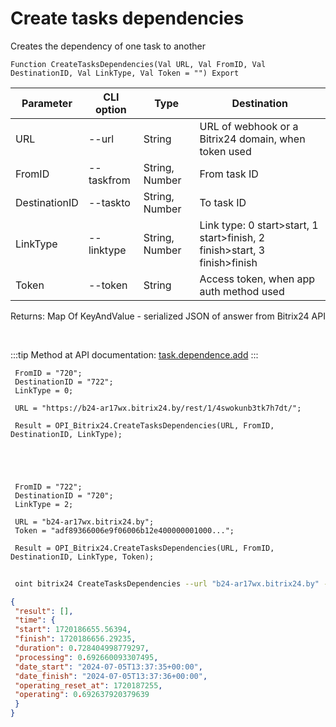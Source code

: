 ﻿---
sidebar_position: 23
---

# Create tasks dependencies
 Creates the dependency of one task to another



`Function CreateTasksDependencies(Val URL, Val FromID, Val DestinationID, Val LinkType, Val Token = "") Export`

 | Parameter | CLI option | Type | Destination |
 |-|-|-|-|
 | URL | --url | String | URL of webhook or a Bitrix24 domain, when token used |
 | FromID | --taskfrom | String, Number | From task ID |
 | DestinationID | --taskto | String, Number | To task ID |
 | LinkType | --linktype | String, Number | Link type: 0 start>start, 1 start>finish, 2 finish>start, 3 finish>finish |
 | Token | --token | String | Access token, when app auth method used |

 
 Returns: Map Of KeyAndValue - serialized JSON of answer from Bitrix24 API

<br/>

:::tip
Method at API documentation: [task.dependence.add](https://dev.1c-bitrix.ru/rest_help/tasks/task/dependence/task_dependence_add.php)
:::
<br/>


```bsl title="Code example"
 FromID = "720";
 DestinationID = "722";
 LinkType = 0;
 
 URL = "https://b24-ar17wx.bitrix24.by/rest/1/4swokunb3tk7h7dt/";
 
 Result = OPI_Bitrix24.CreateTasksDependencies(URL, FromID, DestinationID, LinkType);
 
 
 
 
 
 FromID = "722";
 DestinationID = "720";
 LinkType = 2;
 
 URL = "b24-ar17wx.bitrix24.by";
 Token = "adf89366006e9f06006b12e400000001000...";
 
 Result = OPI_Bitrix24.CreateTasksDependencies(URL, FromID, DestinationID, LinkType, Token);
```
	


```sh title="CLI command example"
 
 oint bitrix24 CreateTasksDependencies --url "b24-ar17wx.bitrix24.by" --taskfrom "502" --taskto "500" --linktype %linktype% --token "56898d66006e9f06006b12e400000001000..."

```

```json title="Result"
{
 "result": [],
 "time": {
 "start": 1720186655.56394,
 "finish": 1720186656.29235,
 "duration": 0.728404998779297,
 "processing": 0.692660093307495,
 "date_start": "2024-07-05T13:37:35+00:00",
 "date_finish": "2024-07-05T13:37:36+00:00",
 "operating_reset_at": 1720187255,
 "operating": 0.692637920379639
 }
}
```
